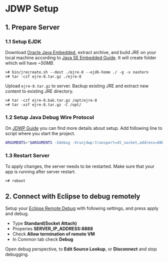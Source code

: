# JDWP Setup
## 1. Prepare Server
### 1.1 Setup EJDK
Download [Oracle Java Embedded], extract archive, and build JRE on your local machine according to [Java SE Embedded Guide]. It will create folder which will have *~50MB*.
```
># bin/jrecreate.sh --dest ./ejre-8 --ejdk-home ./ -g -x nashorn
># tar -czf ejre-8.tar.gz ./ejre-8
```
Upload `ejre-8.tar.gz` to server. Backup existing JRE and extract new content to existing JRE directory.
```
># tar -czf ejre-8.bak.tar.gz /opt/ejre-8
># tar -xzf ejre-8.tar.gz -C /opt/
```
### 1.2 Setup Java Debug Wire Protocol
On [JDWP Guide] you can find more details about setup. Add following line to script where you start the project.
```bash
ARGUMENTS="$ARGUMENTS -Xdebug -Xrunjdwp:transport=dt_socket,address=8888,server=y,suspend=y"
```
### 1.3 Restart Server
To apply changes, the server needs to be restarted. 
Make sure that your app is running after server restart.
```
># reboot
```
## 2. Connect with Eclipse to debug remotely
Setup your [Eclipse Remote Debug] with following settings, and press apply and debug. 
* Type **Standard(Socket Attach)**
* Properies **SERVER_IP_ADDRESS:8888**
* Check **Allow termination of remote VM**
* In Common tab check **Debug**

Open debug perspective, to **Edit Source Lookup**, or **Disconnect** and stop debugging.

[//]: # (Reference Links)
[Oracle Java Embedded]: <http://www.oracle.com/technetwork/java/embedded/overview/index.html>
[Java SE Embedded Guide]: <https://docs.oracle.com/javase/8/embedded/develop-apps-platforms/jrecreate.htm>
[JDWP Guide]: <https://docs.oracle.com/javase/8/docs/technotes/guides/troubleshoot/introclientissues005.html>
[Eclipse Remote Debug]: <https://dzone.com/articles/how-debug-remote-java-applicat>
